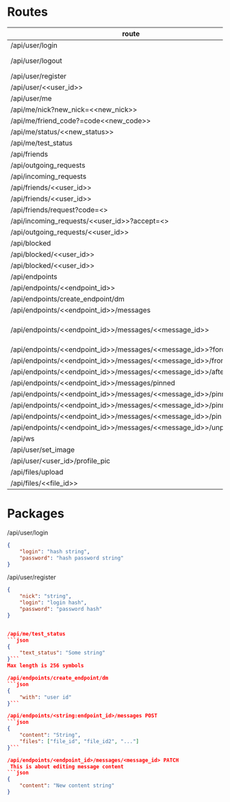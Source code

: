 # Routes
| route | method |
| ----- | ------ |
| /api/user/login | POST |
| /api/user/logout | GET POST DELETE |
| /api/user/register | POST |
| /api/user/<<user_id>> | GET |
| /api/user/me | GET |
| /api/me/nick?new_nick=<<new_nick>> | POST |
| /api/me/friend_code?=code<<new_code>> | POST |
| /api/me/status/<<new_status>>| POST |
| /api/me/test_status | POST |
| /api/friends | GET |
| /api/outgoing_requests | GET |
| /api/incoming_requests | GET |
| /api/friends/<<user_id>> | POST |
| /api/friends/<<user_id>> | DELETE |
| /api/friends/request?code=<<friendcode>> | POST |
| /api/incoming_requests/<<user_id>>?accept=<<Bool>> | POST |
| /api/outgoing_requests/<<user_id>> | DELETE |
| /api/blocked | GET |
| /api/blocked/<<user_id>> | POST |
| /api/blocked/<<user_id>> | DELETE |
| /api/endpoints | GET |
| /api/endpoints/<<endpoint_id>> | GET |
| /api/endpoints/create_endpoint/dm | POST |
| /api/endpoints/<<endpoint_id>>/messages | GET POST |
| /api/endpoints/<<endpoint_id>>/messages/<<message_id>> | GET DELETE PATCH |
| /api/endpoints/<<endpoint_id>>/messages/<<message_id>>?force=True | DELETE |
| /api/endpoints/<<endpoint_id>>/messages/<<message_id>>/from | GET |
| /api/endpoints/<<endpoint_id>>/messages/<<message_id>>/after | GET |
| /api/endpoints/<<endpoint_id>>/messages/pinned | GET |
| /api/endpoints/<<endpoint_id>>/messages/<<message_id>>/pinned/from | GET |
| /api/endpoints/<<endpoint_id>>/messages/<<message_id>>/pinned/after | GET |
| /api/endpoints/<<endpoint_id>>/messages/<<message_id>>/pin | PATCH |
| /api/endpoints/<<endpoint_id>>/messages/<<message_id>>/unpin | PATCH |
| /api/ws | WebSocket |
| /api/user/set_image | POST |
| /api/user/<user_id>/profile_pic | GET |
| /api/files/upload | POST |
| /api/files/<<file_id>> | GET |

# Packages
/api/user/login
```json
{
    "login": "hash string",
    "password": "hash password string"
}
```

/api/user/register
```json
{
    "nick": "string",
    "login": "login hash",
    "password": "password hash"
}


/api/me/test_status
```json
{
    "text_status": "Some string"
}```
Max length is 256 symbols

/api/endpoints/create_endpoint/dm
```json
{
    "with": "user id"
}```

/api/endpoints/<string:endpoint_id>/messages POST
```json
{
    "content": "String",
    "files": ["file_id", "file_id2", "..."]
}```

/api/endpoints/<endpoint_id>/messages/<message_id> PATCH
 This is about editing message content
```json
{
    "content": "New content string"
}
```


